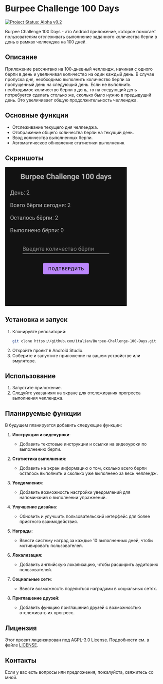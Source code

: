 # Burpee Challenge 100 Days

[![Project Status: Alpha v0.2](https://img.shields.io/badge/status-v0.2--alpha-red)](https://github.com/italian/Burpee-Challenge-100-Days)

Burpee Challenge 100 Days - это Android приложение, которое помогает пользователям отслеживать выполнение заданного количества берпи в день в рамках челленджа на 100 дней.

## Описание
Приложение рассчитано на 100-дневный челлендж, начиная с одного берпи в день и увеличивая количество на один каждый день.
В случае пропуска дня, необходимо выполнить количество берпи за пропущенный день на следующий день.
Если не выполнить необходимое количество берпи в день, то на следующий день потребуется сделать столько же, сколько было нужно в предыдущий день.
Это увеличивает общую продолжительность челленджа.

## Основные функции
- Отслеживание текущего дня челленджа.
- Отображение общего количества берпи на текущий день.
- Ввод количества выполненных берпи.
- Автоматическое обновление статистики выполнения.

## Скриншоты
<img src="screenshots/main_screen.jpg" alt="Главный экран" width="400"/>

## Установка и запуск
1. Клонируйте репозиторий:
    ```sh
    git clone https://github.com/italian/Burpee-Challenge-100-Days.git
    ```
2. Откройте проект в Android Studio.
3. Соберите и запустите приложение на вашем устройстве или эмуляторе.

## Использование
1. Запустите приложение.
2. Следуйте указаниям на экране для отслеживания прогресса выполнения челленджа.

## Планируемые функции

В будущем планируется добавить следующие функции:

1. **Инструкции и видеоуроки**:
   - Добавить текстовые инструкции и ссылки на видеоуроки по выполнению берпи.

2. **Статистика выполнения**:
   - Добавить на экран информацию о том, сколько всего берпи осталось выполнить и сколько уже выполнено за весь челлендж.

3. **Уведомления**:
   - Добавить возможность настройки уведомлений для напоминаний о выполнении упражнений.

4. **Улучшение дизайна**:
   - Обновить и улучшить пользовательский интерфейс для более приятного взаимодействия.

5. **Награды**:
   - Ввести систему наград за каждые 10 выполненных дней, чтобы мотивировать пользователей.

6. **Локализация**:
   - Добавить английскую локализацию, чтобы расширить аудиторию пользователей.

7. **Социальные сети**:
   - Ввести возможность поделиться наградами в социальных сетях.

8. **Приглашение друзей**:
   - Добавить функцию приглашения друзей с возможностью отслеживать их прогресс.

## Лицензия
Этот проект лицензирован под AGPL-3.0 License. Подробности см. в файле [LICENSE](LICENSE).

## Контакты
Если у вас есть вопросы или предложения, пожалуйста, свяжитесь со мной.

